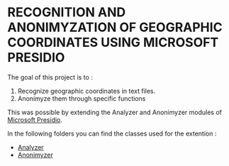 # RECOGNITION AND ANONIMYZATION OF GEOGRAPHIC COORDINATES USING MICROSOFT PRESIDIO


The goal of this project is to :

1. Recognize geographic coordinates in text files.
2. Anonimyze them through specific functions

This was possible by extending the Analyzer and Anonimyzer modules of [Microsoft Presidio](https://microsoft.github.io/presidio).

In the following folders you can find the classes used for the extention :

- [Analyzer](https://github.com/btessa99/Tesi-Anonimyzer/blob/main/analyzer/analyzer.md)
- [Anonimyzer](https://github.com/btessa99/Tesi-Anonimyzer/blob/main/anonimyzer/anonimyzer.md)




